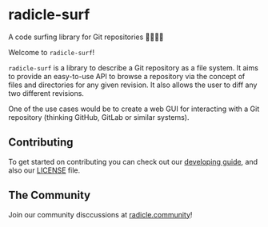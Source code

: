 # radicle-surf

A code surfing library for Git repositories 🏄‍♀️🏄‍♂️

Welcome to `radicle-surf`!

`radicle-surf` is a library to describe a Git repository as a file system. It
aims to provide an easy-to-use API to browse a repository via the concept of
files and directories for any given revision. It also allows the user to diff
any two different revisions.

One of the use cases would be to create a web GUI for interacting with a Git
repository (thinking GitHub, GitLab or similar systems).

## Contributing

To get started on contributing you can check out our [developing guide](../DEVELOPMENT.md), and also
our [LICENSE](../LICENSE) file.

## The Community

Join our community disccussions at [radicle.community](https://radicle.community)!
